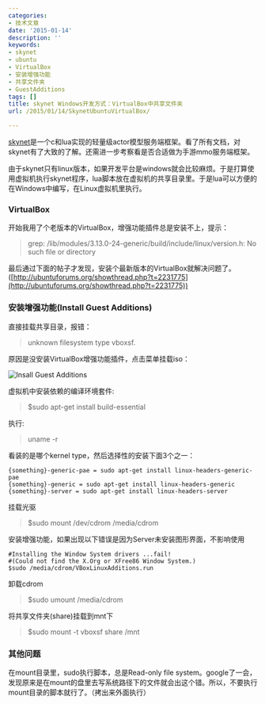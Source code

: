 ```yaml
---
categories:
- 技术文章
date: '2015-01-14'
description: ''
keywords:
- skynet
- ubuntu
- VirtualBox
- 安装增强功能
- 共享文件夹
- GuestAdditions
tags: []
title: skynet Windows开发方式：VirtualBox中共享文件夹
url: /2015/01/14/SkynetUbuntuVirtualBox/

---
```



[skynet](https://github.com/cloudwu/skynet)是一个c和lua实现的轻量级actor模型服务端框架。看了所有文档，对skynet有了大致的了解。还需进一步考察看是否合适做为手游mmo服务端框架。

<!--more-->

由于skynet只有linux版本，如果开发平台是windows就会比较麻烦。于是打算使用虚拟机执行skynet程序，lua脚本放在虚拟机的共享目录里。于是lua可以方便的在Windows中编写，在Linux虚拟机里执行。

### VirtualBox

开始我用了个老版本的VirtualBox，增强功能插件总是安装不上，提示：

> grep: /lib/modules/3.13.0-24-generic/build/include/linux/version.h: No such file or directory

最后通过下面的帖子才发现，安装个最新版本的VirtualBox就解决问题了。([http://ubuntuforums.org/showthread.php?t=2231775](http://ubuntuforums.org/showthread.php?t=2231775))

### 安装增强功能(Install Guest Additions)

直接挂载共享目录，报错：

> unknown filesystem type vboxsf.

原因是没安装VirtualBox增强功能插件，点击菜单挂载iso：

![Insall Guest Additions](http://i.stack.imgur.com/ZAIEt.png)

虚拟机中安装依赖的编译环境套件:

> $sudo apt-get install build-essential

执行:

> uname -r

看装的是哪个kernel type，然后选择性的安装下面3个之一：

```
{something}-generic-pae = sudo apt-get install linux-headers-generic-pae
{something}-generic = sudo apt-get install linux-headers-generic
{something}-server = sudo apt-get install linux-headers-server
```

挂载光驱

> $sudo mount /dev/cdrom /media/cdrom

安装增强功能，如果出现以下错误是因为Server未安装图形界面，不影响使用

```
#Installing the Window System drivers ...fail!
#(Could not find the X.Org or XFree86 Window System.)
$sudo /media/cdrom/VBoxLinuxAdditions.run
```

卸载cdrom

> $sudo umount /media/cdrom

将共享文件夹(share)挂载到mnt下

> $sudo mount -t vboxsf share /mnt

### 其他问题

在mount目录里，sudo执行脚本，总是Read-only file system。google了一会，发现原来是在mount的盘里去写系统路径下的文件就会出这个错。所以，不要执行mount目录的脚本就行了。（拷出来外面执行）
